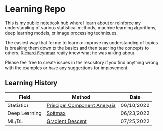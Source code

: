 # Learning Repo
This is my public notebook hub where I learn about or reinforce my understanding of various statistical methods, machine learning algorithms, deep learning models, or image processing techniques.

The easiest way that for me to learn or improve my understanding of topics is breaking them down to the basics and then teaching the concepts to others. [Richard Feynman](https://www.colorado.edu/artssciences-advising/resource-library/life-skills/the-feynman-technique-in-academic-coaching) really knew what he was talking about.

Please feel free to create issues in the resository if you find anything wrong with the examples or have any suggestions for improvement.


## Learning History

| Field | Method | Date |
| ----- | ------ | ---- | 
| Statistics | [Principal Component Analysis](pca/pca.ipynb) | 06/18/2022 |
| Deep Learning| [Softmax](softmax/softmax.ipynb) | 06/23/2022 |
| ML/DL | [Gradient Descent]() | 07/25/2022 |
